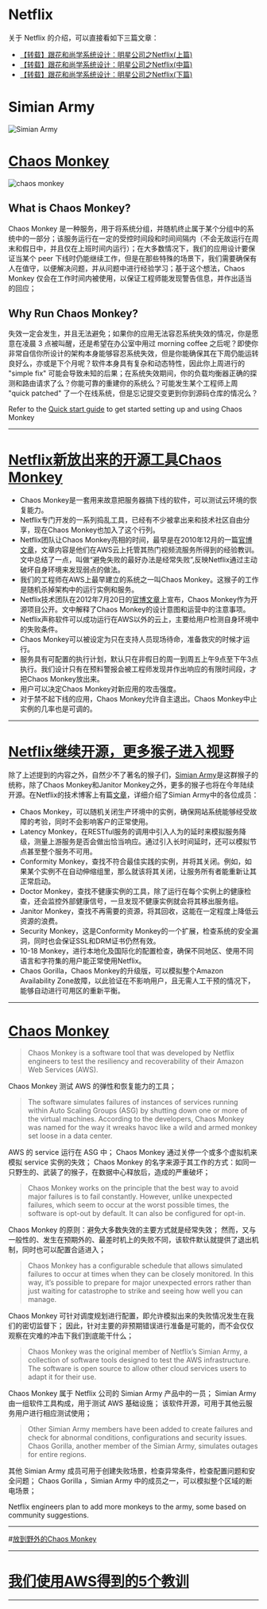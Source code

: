 




# Netflix

关于 Netflix 的介绍，可以直接看如下三篇文章：
- [【转载】跟花和尚学系统设计：明星公司之Netflix(上篇)](https://my.oschina.net/moooofly/blog/754413)
- [【转载】跟花和尚学系统设计：明星公司之Netflix(中篇)](https://my.oschina.net/moooofly/blog/754417)
- [【转载】跟花和尚学系统设计：明星公司之Netflix(下篇)](https://my.oschina.net/moooofly/blog/754426)

# Simian Army

![Simian Army](http://mmbiz.qpic.cn/mmbiz/edSnflBH738kheia7KNvP6p2BDVnFx8bAOWdqyZPU689Duib1w6Jiaxb2t7dZyQ8zpZRrsEH7d6EPMvqxhxx5TwhA/640?wx_fmt=png&tp=webp&wxfrom=5)


# [Chaos Monkey](https://github.com/Netflix/SimianArmy/wiki/Chaos-Monkey)

![chaos monkey](http://mmbiz.qpic.cn/mmbiz/edSnflBH738kheia7KNvP6p2BDVnFx8bApdJyEJTXVJUic13umHxm7rtvvibuyviah9VDv2VDAUlYcHtdIicO39RUOQ/640?wx_fmt=png&tp=webp&wxfrom=5&wx_lazy=1)

## What is Chaos Monkey?

Chaos Monkey 是一种服务，用于将系统分组，并随机终止属于某个分组中的系统中的一部分；该服务运行在一定的受控时间段和时间间隔内（不会无故运行在周末和假日中，并且仅在上班时间内运行）；在大多数情况下，我们的应用设计要保证当某个 peer 下线时仍能继续工作，但是在那些特殊的场景下，我们需要确保有人在值守，以便解决问题，并从问题中进行经验学习；基于这个想法，Chaos Monkey 仅会在工作时间内被使用，以保证工程师能发现警告信息，并作出适当的回应；

## Why Run Chaos Monkey?

失效一定会发生，并且无法避免；如果你的应用无法容忍系统失效的情况，你是愿意在凌晨 3 点被叫醒，还是希望在办公室中用过 morning coffee 之后呢？即使你非常自信你所设计的架构本身能够容忍系统失效，但是你能确保其在下周仍能运转良好么，亦或是下个月呢？软件本身具有复杂和动态特性，因此你上周进行的 "simple fix" 可能会导致未知的后果；在系统失效期间，你的负载均衡器正确的探测和路由请求了么？你能可靠的重建你的系统么？可能发生某个工程师上周 "quick patched" 了一个在线系统，但是忘记提交变更到你到源码仓库的情况么？

Refer to the [Quick start guide](https://github.com/Netflix/SimianArmy/wiki/Quick-Start-Guide) to get started setting up and using Chaos Monkey

----------

# [Netflix新放出来的开源工具Chaos Monkey](http://www.infoq.com/cn/news/2012/08/chaos-monkey)

- Chaos Monkey是一套用来故意把服务器搞下线的软件，可以测试云环境的恢复能力。
- Netflix专门开发的一系列捣乱工具，已经有不少被拿出来和技术社区自由分享，现在Chaos Monkey也加入了这个行列。
- Netflix团队让Chaos Monkey亮相的时间，最早是在2010年12月的一篇[官博文章](http://techblog.netflix.com/2010/12/5-lessons-weve-learned-using-aws.html)，文章内容是他们在AWS云上托管其热门视频流服务所得到的经验教训。文中总结了一点，叫做“避免失败的最好办法是经常失败”,反映Netflix通过主动破坏自身环境来发现弱点的做法。
- 我们的工程师在AWS上最早建立的系统之一叫Chaos Monkey。这猴子的工作是随机杀掉架构中的运行实例和服务。
- Netflix技术团队在2012年7月20日的[官博文章](http://techblog.netflix.com/2012/07/chaos-monkey-released-into-wild.html)上宣布，Chaos Monkey作为开源项目公开。文中解释了Chaos Monkey的设计意图和运营中的注意事项。
- Netflix声称软件可以成功运行在AWS以外的云上，主要给用户检测自身环境中的失败条件。
- Chaos Monkey可以被设定为只在支持人员现场待命，准备救灾的时候才运行。
- 服务具有可配置的执行计划，默认只在非假日的周一到周五上午9点至下午3点执行。我们设计只有在预料警报会被工程师发现并作出响应的有限时间段，才把Chaos Monkey放出来。
- 用户可以决定Chaos Monkey对新应用的攻击强度。
- 对于禁不起下线的应用，Chaos Monkey允许自主退出。Chaos Monkey中止实例的几率也是可调的。

----------


# [Netflix继续开源，更多猴子进入视野](http://www.infoq.com/cn/news/2013/02/netflix-opensource)

除了上述提到的内容之外，自然少不了著名的猴子们，[Simian Army](https://github.com/Netflix/SimianArmy)是这群猴子的统称，除了Chaos Monkey和Janitor Monkey之外，更多的猴子也将在今年陆续开源。在Netflix的技术博客上有篇[文章](http://techblog.netflix.com/2011/07/netflix-simian-army.html)，详细介绍了Simian Army中的各位成员：

- Chaos Monkey，可以随机关闭生产环境中的实例，确保网站系统能够经受故障的考验，同时不会影响客户的正常使用。
- Latency Monkey，在RESTful服务的调用中引入人为的延时来模拟服务降级，测量上游服务是否会做出恰当响应。通过引入长时间延时，还可以模拟节点甚至整个服务不可用。
- Conformity Monkey，查找不符合最佳实践的实例，并将其关闭。例如，如果某个实例不在自动伸缩组里，那么就该将其关闭，让服务所有者能重新让其正常启动。
- Doctor Monkey，查找不健康实例的工具，除了运行在每个实例上的健康检查，还会监控外部健康信号，一旦发现不健康实例就会将其移出服务组。
- Janitor Monkey，查找不再需要的资源，将其回收，这能在一定程度上降低云资源的浪费。
- Security Monkey，这是Conformity Monkey的一个扩展，检查系统的安全漏洞，同时也会保证SSL和DRM证书仍然有效。
- 10-18 Monkey，进行本地化及国际化的配置检查，确保不同地区、使用不同语言和字符集的用户能正常使用Netflix。
- Chaos Gorilla，Chaos Monkey的升级版，可以模拟整个Amazon Availability Zone故障，以此验证在不影响用户，且无需人工干预的情况下，能够自动进行可用区的重新平衡。

----------

# [Chaos Monkey](http://whatis.techtarget.com/definition/Chaos-Monkey)

> Chaos Monkey is a software tool that was developed by Netflix  engineers to test the resiliency and recoverability of their Amazon Web Services (AWS).

Chaos Monkey 测试 AWS 的弹性和恢复能力的工具；

> The software simulates failures of instances of services running within Auto Scaling Groups (ASG) by shutting down one or more of the virtual machines. According to the developers, Chaos Monkey was named for the way it wreaks havoc like a wild and armed monkey set loose in a data center.

AWS 的 service 运行在 ASG 中；
Chaos Monkey 通过关停一个或多个虚拟机来模拟 service 实例的失效；
Chaos Monkey 的名字来源于其工作的方式：如同一只野生的、武装了的猴子，在数据中心释放后，造成的严重破坏；

> Chaos Monkey works on the principle that the best way to avoid major failures is to fail constantly. However, unlike unexpected failures, which seem to occur at the worst possible times, the software is opt-out by default. It can also be configured for opt-in.

Chaos Monkey 的原则：避免大多数失效的主要方式就是经常失效；
然而，又与一般性的、发生在预期外的、最差时机上的失败不同，该软件默认就提供了退出机制，同时也可以配置合适进入；

> Chaos Monkey has a configurable schedule that allows simulated failures to occur at times when they can be closely monitored.  In this way, it’s possible to prepare for major unexpected errors rather than just waiting for catastrophe to strike and seeing how well you can manage.

Chaos Monkey 可针对调度规划进行配置，即允许模拟出来的失败情况发生在我们的密切监督下；
因此，针对主要的非预期错误进行准备是可能的，而不会仅仅观察在灾难的冲击下我们到底能干什么；

> Chaos Monkey was the original member of Netflix’s Simian Army, a collection of software tools designed to test the AWS infrastructure. The software is open source to allow other cloud services users to adapt it for their use. 

Chaos Monkey 属于 Netflix 公司的 Simian Army 产品中的一员；
Simian Army 由一组软件工具构成，用于测试 AWS 基础设施；
该软件开源，可用于其他云服务用户进行相应测试使用；

> Other Simian Army members have been added to create failures and check for abnormal conditions, configurations and security issues.  Chaos Gorilla, another member of the Simian Army, simulates outages for entire regions. 

其他 Simian Army 成员可用于创建失败场景，检查异常条件，检查配置问题和安全问题；
Chaos Gorilla ，Simian Army 中的成员之一，可以模拟整个区域的断电场景；

Netflix engineers plan to add more monkeys to the army, some based on community suggestions.


----------


#[放到野外的Chaos Monkey](http://techblog.netflix.com/2012/07/chaos-monkey-released-into-wild.html)

----------

# [我们使用AWS得到的5个教训](http://techblog.netflix.com/2010/12/5-lessons-weve-learned-using-aws.html)

----------
